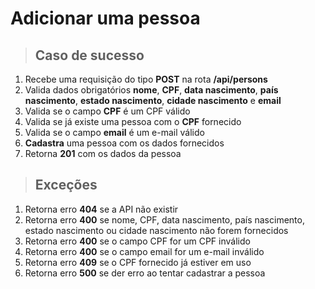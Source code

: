 # Adicionar uma pessoa

> ## Caso de sucesso

1. Recebe uma requisição do tipo **POST** na rota **/api/persons**
2. Valida dados obrigatórios **nome**, **CPF**, **data nascimento**, **país nascimento**, **estado nascimento**, **cidade nascimento** e **email**
3. Valida se o campo **CPF** é um CPF válido
4. Valida se já existe uma pessoa com o **CPF** fornecido
5. Valida se o campo **email** é um e-mail válido
6. **Cadastra** uma pessoa com os dados fornecidos
7. Retorna **201** com os dados da pessoa

> ## Exceções

1. Retorna erro **404** se a API não existir
2. Retorna erro **400** se nome, CPF, data nascimento, país nascimento, estado nascimento ou cidade nascimento não forem fornecidos
3. Retorna erro **400** se o campo CPF for um CPF inválido
4. Retorna erro **400** se o campo email for um e-mail inválido
5. Retorna erro **409** se o CPF fornecido já estiver em uso
6. Retorna erro **500** se der erro ao tentar cadastrar a pessoa